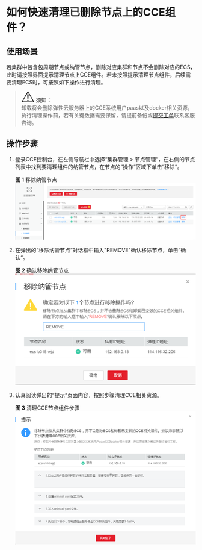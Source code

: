 # 如何快速清理已删除节点上的CCE组件？<a name="cce_01_0199"></a>

## 使用场景<a name="section173631312185614"></a>

若集群中包含包周期节点或纳管节点，删除对应集群和节点不会删除对应的ECS，此时请按照界面提示清理节点上CCE组件。若未按照提示清理节点组件，后续需要清理ECS时，可按照如下操作进行清理。

>![](public_sys-resources/icon-notice.gif) **须知：**   
>卸载将会删除弹性云服务器上的CCE系统用户paas以及docker相关资源，执行清理操作前，若有关键数据需要保留，请提前备份或[提交工单](https://console.huaweicloud.com/ticket/?locale=zh-cn#/ticketindex/createIndex)联系客服咨询。  

## 操作步骤<a name="section58764833810"></a>

1.  登录CCE控制台，在左侧导航栏中选择“集群管理 \> 节点管理“，在右侧的节点列表中找到要清理组件的纳管节点，在节点的“操作“区域下单击“移除“。

    **图 1**  移除纳管节点<a name="fig88893368329"></a>  
    ![](figures/移除纳管节点.png "移除纳管节点")

2.  在弹出的“移除纳管节点“对话框中输入"REMOVE"确认移除节点，单击“确认“。

    **图 2**  确认移除纳管节点<a name="fig1363395193512"></a>  
    ![](figures/确认移除纳管节点.png "确认移除纳管节点")

3.  认真阅读弹出的“提示“页面内容，按照步骤清理CCE相关资源。

    **图 3**  清理CCE节点组件步骤<a name="fig1683919195399"></a>  
    ![](figures/清理CCE节点组件步骤.png "清理CCE节点组件步骤")


